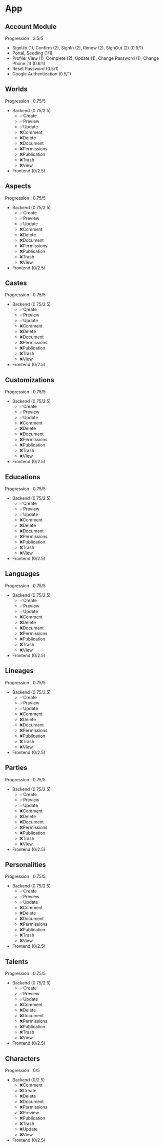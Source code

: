 # App

## Account Module

Progression : 3.5/5

- SignUp (1), Confirm (2), SignIn (2), Renew (2), SignOut (2) (0.9/1)
- Portal, Seeding (1/1)
- Profile: View (1), Complete (2), Update (1), Change Password (1), Change Phone (1) (0.6/1)
- Reset Password (0.5/1)
- Google Authentication (0.5/1)

## Worlds

Progression : 0.75/5

- Backend (0.75/2.5)
  - ✅Create
  - ✅Preview
  - ✅Update
  - ❌Comment
  - ❌Delete
  - ❌Document
  - ❌Permissions
  - ❌Publication
  - ❌Trash
  - ❌View
- Frontend (0/2.5)

## Aspects

Progression : 0.75/5

- Backend (0.75/2.5)
  - ✅Create
  - ✅Preview
  - ✅Update
  - ❌Comment
  - ❌Delete
  - ❌Document
  - ❌Permissions
  - ❌Publication
  - ❌Trash
  - ❌View
- Frontend (0/2.5)

## Castes

Progression : 0.75/5

- Backend (0.75/2.5)
  - ✅Create
  - ✅Preview
  - ✅Update
  - ❌Comment
  - ❌Delete
  - ❌Document
  - ❌Permissions
  - ❌Publication
  - ❌Trash
  - ❌View
- Frontend (0/2.5)

## Customizations

Progression : 0.75/5

- Backend (0.75/2.5)
  - ✅Create
  - ✅Preview
  - ✅Update
  - ❌Comment
  - ❌Delete
  - ❌Document
  - ❌Permissions
  - ❌Publication
  - ❌Trash
  - ❌View
- Frontend (0/2.5)

## Educations

Progression : 0.75/5

- Backend (0.75/2.5)
  - ✅Create
  - ✅Preview
  - ✅Update
  - ❌Comment
  - ❌Delete
  - ❌Document
  - ❌Permissions
  - ❌Publication
  - ❌Trash
  - ❌View
- Frontend (0/2.5)

## Languages

Progression : 0.75/5

- Backend (0.75/2.5)
  - ✅Create
  - ✅Preview
  - ✅Update
  - ❌Comment
  - ❌Delete
  - ❌Document
  - ❌Permissions
  - ❌Publication
  - ❌Trash
  - ❌View
- Frontend (0/2.5)

## Lineages

Progression : 0.75/5

- Backend (0.75/2.5)
  - ✅Create
  - ✅Preview
  - ✅Update
  - ❌Comment
  - ❌Delete
  - ❌Document
  - ❌Permissions
  - ❌Publication
  - ❌Trash
  - ❌View
- Frontend (0/2.5)

## Parties

Progression : 0.75/5

- Backend (0.75/2.5)
  - ✅Create
  - ✅Preview
  - ✅Update
  - ❌Comment
  - ❌Delete
  - ❌Document
  - ❌Permissions
  - ❌Publication
  - ❌Trash
  - ❌View
- Frontend (0/2.5)

## Personalities

Progression : 0.75/5

- Backend (0.75/2.5)
  - ✅Create
  - ✅Preview
  - ✅Update
  - ❌Comment
  - ❌Delete
  - ❌Document
  - ❌Permissions
  - ❌Publication
  - ❌Trash
  - ❌View
- Frontend (0/2.5)

## Talents

Progression : 0.75/5

- Backend (0.75/2.5)
  - ✅Create
  - ✅Preview
  - ✅Update
  - ❌Comment
  - ❌Delete
  - ❌Document
  - ❌Permissions
  - ❌Publication
  - ❌Trash
  - ❌View
- Frontend (0/2.5)

## Characters

Progression : 0/5

- Backend (0/2.5)
  - ❌Comment
  - ❌Create
  - ❌Delete
  - ❌Document
  - ❌Permissions
  - ❌Preview
  - ❌Publication
  - ❌Trash
  - ❌Update
  - ❌View
- Frontend (0/2.5)
